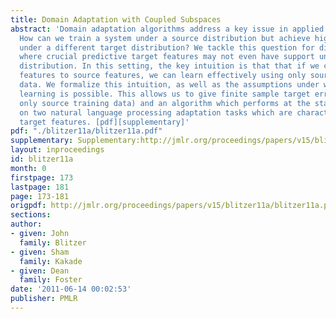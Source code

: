 ```yaml
---
title: Domain Adaptation with Coupled Subspaces
abstract: 'Domain adaptation algorithms address a key issue in applied machine learning:
  How can we train a system under a source distribution but achieve high performance
  under a different target distribution? We tackle this question for divergent distributions
  where crucial predictive target features may not even have support under the source
  distribution. In this setting, the key intuition is that that if we can link target-specific
  features to source features, we can learn effectively using only source labeled
  data. We formalize this intuition, as well as the assumptions under which such coupled
  learning is possible. This allows us to give finite sample target error bounds (using
  only source training data) and an algorithm which performs at the state-of-the-art
  on two natural language processing adaptation tasks which are characterized by novel
  target features. [pdf][supplementary]'
pdf: "./blitzer11a/blitzer11a.pdf"
supplementary: Supplementary:http://jmlr.org/proceedings/papers/v15/blitzer11a/blitzer11aSupple.pdf
layout: inproceedings
id: blitzer11a
month: 0
firstpage: 173
lastpage: 181
page: 173-181
origpdf: http://jmlr.org/proceedings/papers/v15/blitzer11a/blitzer11a.pdf
sections: 
author:
- given: John
  family: Blitzer
- given: Sham
  family: Kakade
- given: Dean
  family: Foster
date: '2011-06-14 00:02:53'
publisher: PMLR
---
```

